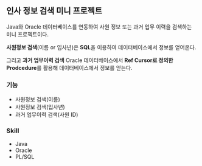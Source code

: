 ## 인사 정보 검색 미니 프로젝트

Java와 Oracle 데이터베이스를 연동하여 사원 정보 또는 과거 업무 이력을 검색하는 미니 프로젝트이다. 

**사원정보 검색**(이름 or 입사년)은 **SQL**을 이용하여 데이터베이스에서 정보를 얻어온다. 

그리고 **과거 업무이력 검색** Oracle 데이터베이스에서 **Ref Cursor로 정의한 Prodcedure**를 활용해 데이터베이스에서 정보를 얻는다.

### 기능

- 사원정보 검색(이름)
- 사원정보 검색(입사년)
- 과거 업무이력 검색(사원 ID)

### Skill

- Java
- Oracle
- PL/SQL
